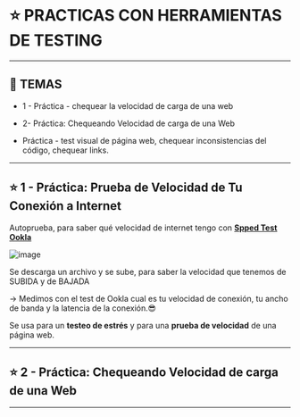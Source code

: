 # :star: PRACTICAS CON HERRAMIENTAS DE TESTING

---

## :book: TEMAS

- 1 - Práctica - chequear la velocidad de carga de una web

- 2- Práctica: Chequeando Velocidad de carga de una Web

- Práctica - test visual de página web, chequear inconsistencias del código, chequear links.

---

## :star: 1 - Práctica: Prueba de Velocidad de Tu Conexión a Internet

Autoprueba, para saber qué velocidad de internet tengo con [**Spped Test Ookla**](https://www.speedtest.net/)

![image](https://user-images.githubusercontent.com/72580574/216789660-1586d10b-2622-4bab-a0ca-2922dedc4926.png)

Se descarga un archivo y se sube, para saber la velocidad que tenemos de SUBIDA y de BAJADA

-> Medimos con el test de Ookla cual es tu velocidad de conexión, tu ancho de banda y la latencia de la conexión.😎

Se usa para un **testeo de estrés** y para una **prueba de velocidad** de una página web.

---

## :star: 2 - Práctica: Chequeando Velocidad de carga de una Web


---
